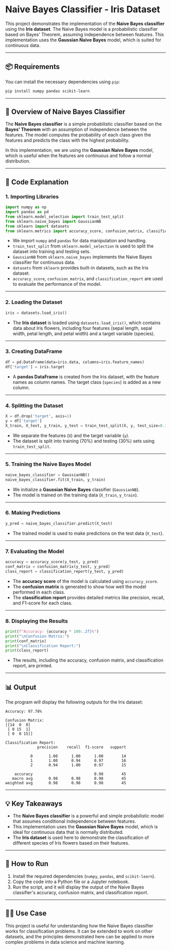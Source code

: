 
# Naive Bayes Classifier - Iris Dataset

This project demonstrates the implementation of the **Naive Bayes classifier** using the **Iris dataset**. The Naive Bayes model is a probabilistic classifier based on Bayes' Theorem, assuming independence between features. This implementation uses the **Gaussian Naive Bayes** model, which is suited for continuous data.

---

## 📦 Requirements

You can install the necessary dependencies using `pip`:

```bash
pip install numpy pandas scikit-learn
```

---

## 🧠 Overview of Naive Bayes Classifier

The **Naive Bayes classifier** is a simple probabilistic classifier based on the **Bayes' Theorem** with an assumption of independence between the features. The model computes the probability of each class given the features and predicts the class with the highest probability.

In this implementation, we are using the **Gaussian Naive Bayes** model, which is useful when the features are continuous and follow a normal distribution.

---

## 📁 Code Explanation

### 1. **Importing Libraries**

```python
import numpy as np
import pandas as pd
from sklearn.model_selection import train_test_split
from sklearn.naive_bayes import GaussianNB
from sklearn import datasets
from sklearn.metrics import accuracy_score, confusion_matrix, classification_report
```

- We import `numpy` and `pandas` for data manipulation and handling.
- `train_test_split` from `sklearn.model_selection` is used to split the dataset into training and testing sets.
- `GaussianNB` from `sklearn.naive_bayes` implements the Naive Bayes classifier for continuous data.
- `datasets` from `sklearn` provides built-in datasets, such as the Iris dataset.
- `accuracy_score`, `confusion_matrix`, and `classification_report` are used to evaluate the performance of the model.

---

### 2. **Loading the Dataset**

```python
iris = datasets.load_iris()
```

- The **Iris dataset** is loaded using `datasets.load_iris()`, which contains data about Iris flowers, including four features (sepal length, sepal width, petal length, and petal width) and a target variable (species).

---

### 3. **Creating DataFrame**

```python
df = pd.DataFrame(data=iris.data, columns=iris.feature_names)
df['target'] = iris.target
```

- A **pandas DataFrame** is created from the Iris dataset, with the feature names as column names. The target class (`species`) is added as a new column.

---

### 4. **Splitting the Dataset**

```python
X = df.drop('target', axis=1)
y = df['target']
X_train, X_test, y_train, y_test = train_test_split(X, y, test_size=0.3, random_state=42)
```

- We separate the features (`X`) and the target variable (`y`).
- The dataset is split into training (70%) and testing (30%) sets using `train_test_split`.

---

### 5. **Training the Naive Bayes Model**

```python
naive_bayes_classifier = GaussianNB()
naive_bayes_classifier.fit(X_train, y_train)
```

- We initialize a **Gaussian Naive Bayes** classifier (`GaussianNB`).
- The model is trained on the training data (`X_train`, `y_train`).

---

### 6. **Making Predictions**

```python
y_pred = naive_bayes_classifier.predict(X_test)
```

- The trained model is used to make predictions on the test data (`X_test`).

---

### 7. **Evaluating the Model**

```python
accuracy = accuracy_score(y_test, y_pred)
conf_matrix = confusion_matrix(y_test, y_pred)
class_report = classification_report(y_test, y_pred)
```

- The **accuracy score** of the model is calculated using `accuracy_score`.
- The **confusion matrix** is generated to show how well the model performed in each class.
- The **classification report** provides detailed metrics like precision, recall, and F1-score for each class.

---

### 8. **Displaying the Results**

```python
print(f"Accuracy: {accuracy * 100:.2f}%")
print("\nConfusion Matrix:")
print(conf_matrix)
print("\nClassification Report:")
print(class_report)
```

- The results, including the accuracy, confusion matrix, and classification report, are printed.

---

## 📊 Output

The program will display the following outputs for the Iris dataset:

```text
Accuracy: 97.78%

Confusion Matrix:
[[14  0  0]
 [ 0 15  1]
 [ 0  0 15]]

Classification Report:
              precision    recall  f1-score   support

           0       1.00      1.00      1.00        14
           1       1.00      0.94      0.97        16
           2       0.94      1.00      0.97        15

    accuracy                           0.98        45
   macro avg       0.98      0.98      0.98        45
weighted avg       0.98      0.98      0.98        45
```

---

## 💡 Key Takeaways

- The **Naive Bayes classifier** is a powerful and simple probabilistic model that assumes conditional independence between features.
- This implementation uses the **Gaussian Naive Bayes** model, which is ideal for continuous data that is normally distributed.
- The **Iris dataset** is used here to demonstrate the classification of different species of Iris flowers based on their features.

---

## 🚀 How to Run

1. Install the required dependencies (`numpy`, `pandas`, and `scikit-learn`).
2. Copy the code into a Python file or a Jupyter notebook.
3. Run the script, and it will display the output of the Naive Bayes classifier's accuracy, confusion matrix, and classification report.

---

## 👨‍💻 Use Case

This project is useful for understanding how the Naive Bayes classifier works for classification problems. It can be extended to work on other datasets, and the principles demonstrated here can be applied to more complex problems in data science and machine learning.

